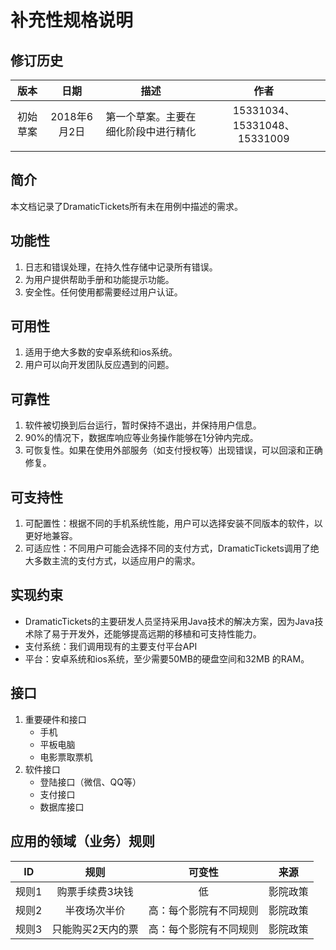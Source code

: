 # 补充性规格说明
## 修订历史
|  版本  |    日期     |         描述         |             作者             |
| :--: | :-------: | :----------------: | :------------------------: |
| 初始草案 | 2018年6月2日 | 第一个草案。主要在细化阶段中进行精化 | 15331034、15331048、15331009 |
|      |           |                    |                            |
## 简介
本文档记录了DramaticTickets所有未在用例中描述的需求。
## 功能性
1. 日志和错误处理，在持久性存储中记录所有错误。
2. 为用户提供帮助手册和功能提示功能。
3. 安全性。任何使用都需要经过用户认证。  
## 可用性
1. 适用于绝大多数的安卓系统和ios系统。
2. 用户可以向开发团队反应遇到的问题。
## 可靠性
1. 软件被切换到后台运行，暂时保持不退出，并保持用户信息。
2. 90%的情况下，数据库响应等业务操作能够在1分钟内完成。
3. 可恢复性。如果在使用外部服务（如支付授权等）出现错误，可以回滚和正确修复。
## 可支持性
1. 可配置性：根据不同的手机系统性能，用户可以选择安装不同版本的软件，以更好地兼容。
2. 可适应性：不同用户可能会选择不同的支付方式，DramaticTickets调用了绝大多数主流的支付方式，以适应用户的需求。 
## 实现约束
- DramaticTickets的主要研发人员坚持采用Java技术的解决方案，因为Java技术除了易于开发外，还能够提高远期的移植和可支持性能力。
- 支付系统：我们调用现有的主要支付平台API
- 平台：安卓系统和ios系统，至少需要50MB的硬盘空间和32MB 的RAM。

## 接口

1. 重要硬件和接口
   - 手机
   - 平板电脑
   - 电影票取票机
2. 软件接口
   - 登陆接口（微信、QQ等）
   - 支付接口
   - 数据库接口

## 应用的领域（业务）规则

|  ID  |    规则     |     可变性     |  来源  |
| :--: | :-------: | :---------: | :--: |
| 规则1  | 购票手续费3块钱  |      低      | 影院政策 |
| 规则2  |  半夜场次半价   | 高：每个影院有不同规则 | 影院政策 |
| 规则3  | 只能购买2天内的票 | 高：每个影院有不同规则 | 影院政策 |

